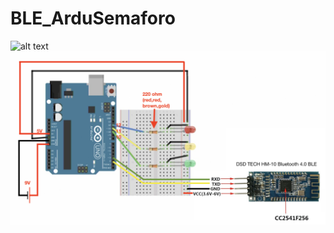 # BLE_ArduSemaforo
![alt text](https://github.com/Movimentium/BLE_ArduSemaforo/blob/master/SemaforoBLE_02.png?raw=true)
![alt text](https://github.com/Movimentium/BLE_ArduSemaforo/blob/master/SemaforoBLE_01.png?raw=true)

